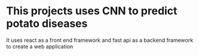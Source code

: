 # This projects uses CNN to predict potato diseases
It uses react as a front end framework and fast api as a backend framework to create a web application
